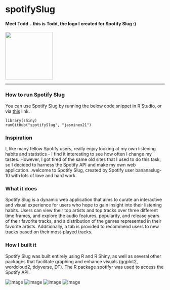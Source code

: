 # spotifySlug

#### Meet Todd...this is Todd, the logo I created for Spotify Slug :)

<img src="https://user-images.githubusercontent.com/109494334/216837146-5f8c224d-9bfc-4586-9560-bb1f1b744841.png" width="150" height="150">

***

### How to run Spotify Slug

You can use Spotify Slug by running the below code snippet in R Studio, or via [this](https://jasminex21.shinyapps.io/spotifySlug/) link.
```
library(shiny)
runGitHub("spotifySlug", "jasminex21")
```

### Inspiration
I, like many fellow Spotify users, really enjoy looking at my own listening habits and statistics - I find it interesting to see how often I change my tastes. However, I got tired of the same old sites that I used to do this task, so I decided to harness the Spotify API and make my own web application...welcome to Spotify Slug, created by Spotify user bananaslug-10 with lots of love and hard work.

### What it does
Spotify Slug is a dynamic web application that aims to curate an interactive and visual experience for users who hope to gain insight into their listening habits. Users can view their top artists and top tracks over three different time frames, and explore the audio features, popularity, and release years of their favorite tracks, and a distribution of the genres represented in their favorite artists. Additionally, a tab is provided to recommend users to new tracks based on their most-played tracks.

### How I built it
Spotify Slug was built entirely using R and R Shiny, as well as several other packages that facilitate graphing and enhance visuals (ggplot2, wordcloud2, tidyverse, DT). The R package spotifyr was used to access the Spotify API.

![image](https://user-images.githubusercontent.com/109494334/216837036-67ca9f76-deb1-4c07-a7b0-81e59c52ba6b.png)
![image](https://user-images.githubusercontent.com/109494334/216837051-b049953d-9a22-4434-a030-3d58b22c570b.png)
![image](https://user-images.githubusercontent.com/109494334/216837058-890136e5-12dd-4715-b483-3e826a40d1b5.png)
![image](https://user-images.githubusercontent.com/109494334/216837063-14a844b5-47c0-44a0-99b2-0412bea21d82.png)
